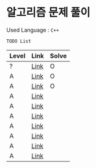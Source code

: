 # 알고리즘 문제 풀이

Used Language : `C++`  

`TODO List`  

|Level | Link| Solve |
|------|-----|-------|
|? | [Link](https://www.acmicpc.net/problem/1620) | O |
|A | [Link](https://www.acmicpc.net/problem/2920) | O |
|A | [Link](https://www.acmicpc.net/problem/4344) | O |
|A | [Link](https://www.acmicpc.net/problem/2475) |  |
|A | [Link](https://www.acmicpc.net/problem/1475) |  |
|A | [Link](https://www.acmicpc.net/problem/1026) |  |
|A | [Link](https://www.acmicpc.net/problem/2577) |  |
|A | [Link](https://www.acmicpc.net/problem/2455) |  |
|A | [Link](https://www.acmicpc.net/problem/2010) |  |
|A | [Link](https://www.acmicpc.net/problem/1267) |  |
